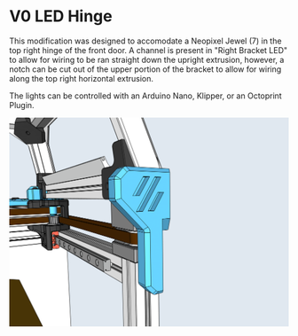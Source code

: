 # V0 LED Hinge

This modification was designed to accomodate a Neopixel Jewel (7) in the top right hinge of the front door. A channel is present in "Right Bracket LED" to allow for wiring to be ran straight down the upright extrusion, however, a notch can be cut out of the upper portion of the bracket to allow for wiring along the top right horizontal extrusion.

The lights can be controlled with an Arduino Nano, Klipper, or an Octoprint Plugin. 

![LED Hinge 2](Images/LED_Hinge_Model_Front.PNG)
